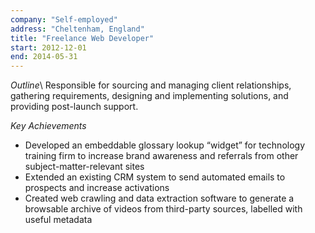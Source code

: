 ```yaml
---
company: "Self-employed"
address: "Cheltenham, England"
title: "Freelance Web Developer"
start: 2012-12-01
end: 2014-05-31
---
```

_Outline_\\
Responsible for sourcing and managing client relationships, gathering requirements, designing and implementing solutions, and providing post-launch support.

_Key Achievements_
* Developed an embeddable glossary lookup “widget” for technology training firm to increase brand awareness and referrals from other subject-matter-relevant sites
* Extended an existing CRM system to send automated emails to prospects and increase activations
* Created web crawling and data extraction software to generate a browsable archive of videos from third-party sources, labelled with useful metadata
